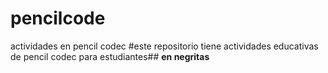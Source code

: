 # pencilcode
actividades en pencil codec 
#este repositorio tiene actividades educativas de pencil codec para estudiantes##
**en negritas**

